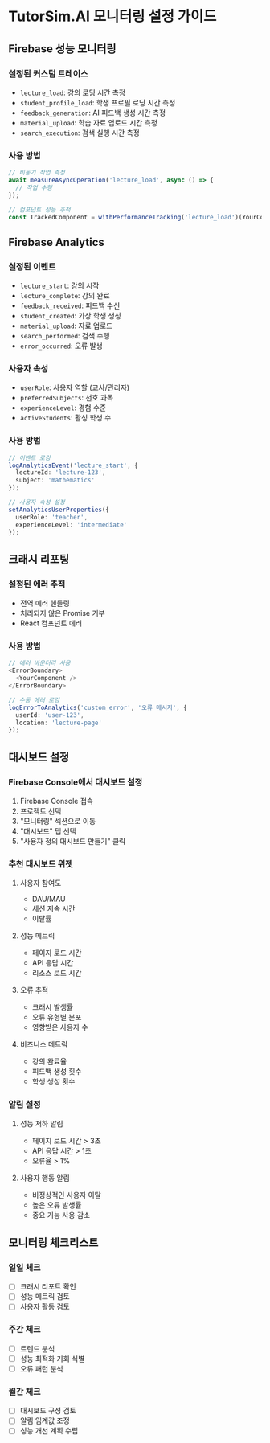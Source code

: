 # TutorSim.AI 모니터링 설정 가이드

## Firebase 성능 모니터링

### 설정된 커스텀 트레이스
- `lecture_load`: 강의 로딩 시간 측정
- `student_profile_load`: 학생 프로필 로딩 시간 측정
- `feedback_generation`: AI 피드백 생성 시간 측정
- `material_upload`: 학습 자료 업로드 시간 측정
- `search_execution`: 검색 실행 시간 측정

### 사용 방법
```typescript
// 비동기 작업 측정
await measureAsyncOperation('lecture_load', async () => {
  // 작업 수행
});

// 컴포넌트 성능 추적
const TrackedComponent = withPerformanceTracking('lecture_load')(YourComponent);
```

## Firebase Analytics

### 설정된 이벤트
- `lecture_start`: 강의 시작
- `lecture_complete`: 강의 완료
- `feedback_received`: 피드백 수신
- `student_created`: 가상 학생 생성
- `material_upload`: 자료 업로드
- `search_performed`: 검색 수행
- `error_occurred`: 오류 발생

### 사용자 속성
- `userRole`: 사용자 역할 (교사/관리자)
- `preferredSubjects`: 선호 과목
- `experienceLevel`: 경험 수준
- `activeStudents`: 활성 학생 수

### 사용 방법
```typescript
// 이벤트 로깅
logAnalyticsEvent('lecture_start', {
  lectureId: 'lecture-123',
  subject: 'mathematics'
});

// 사용자 속성 설정
setAnalyticsUserProperties({
  userRole: 'teacher',
  experienceLevel: 'intermediate'
});
```

## 크래시 리포팅

### 설정된 에러 추적
- 전역 에러 핸들링
- 처리되지 않은 Promise 거부
- React 컴포넌트 에러

### 사용 방법
```typescript
// 에러 바운더리 사용
<ErrorBoundary>
  <YourComponent />
</ErrorBoundary>

// 수동 에러 로깅
logErrorToAnalytics('custom_error', '오류 메시지', {
  userId: 'user-123',
  location: 'lecture-page'
});
```

## 대시보드 설정

### Firebase Console에서 대시보드 설정
1. Firebase Console 접속
2. 프로젝트 선택
3. "모니터링" 섹션으로 이동
4. "대시보드" 탭 선택
5. "사용자 정의 대시보드 만들기" 클릭

### 추천 대시보드 위젯
1. 사용자 참여도
   - DAU/MAU
   - 세션 지속 시간
   - 이탈률

2. 성능 메트릭
   - 페이지 로드 시간
   - API 응답 시간
   - 리소스 로드 시간

3. 오류 추적
   - 크래시 발생률
   - 오류 유형별 분포
   - 영향받은 사용자 수

4. 비즈니스 메트릭
   - 강의 완료율
   - 피드백 생성 횟수
   - 학생 생성 횟수

### 알림 설정
1. 성능 저하 알림
   - 페이지 로드 시간 > 3초
   - API 응답 시간 > 1초
   - 오류율 > 1%

2. 사용자 행동 알림
   - 비정상적인 사용자 이탈
   - 높은 오류 발생률
   - 중요 기능 사용 감소

## 모니터링 체크리스트

### 일일 체크
- [ ] 크래시 리포트 확인
- [ ] 성능 메트릭 검토
- [ ] 사용자 활동 검토

### 주간 체크
- [ ] 트렌드 분석
- [ ] 성능 최적화 기회 식별
- [ ] 오류 패턴 분석

### 월간 체크
- [ ] 대시보드 구성 검토
- [ ] 알림 임계값 조정
- [ ] 성능 개선 계획 수립 